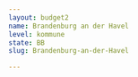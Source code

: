 ```yaml
---
layout: budget2
name: Brandenburg an der Havel
level: kommune
state: BB
slug: Brandenburg-an-der-Havel

---
```



